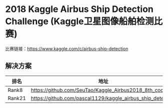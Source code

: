 
# 2018 Kaggle Airbus Ship Detection Challenge (Kaggle卫星图像船舶检测比赛)

比赛链接：https://www.kaggle.com/c/airbus-ship-detection

## 解决方案
|排名|地址|
|----|----|
|Rank8|https://github.com/SeuTao/Kaggle_Airbus2018_8th_code|
|Rank21|https://github.com/pascal1129/kaggle_airbus_ship_detection|
